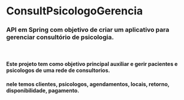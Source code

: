 # ConsultPsicologoGerencia
<h3>API em Spring com objetivo de criar um aplicativo para gerenciar consultório de psicologia.</h3><br />

<h4>Este projeto tem como objetivo principal auxiliar e gerir pacientes e psicologos de uma rede de consultorios.</h4>
<h4>nele temos clientes, psicologos, agendamentos, locais, retorno, disponibilidade, pagamento.</h4>
